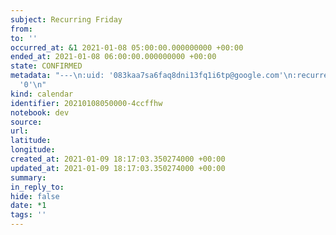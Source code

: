 ```yaml
---
subject: Recurring Friday
from: 
to: ''
occurred_at: &1 2021-01-08 05:00:00.000000000 +00:00
ended_at: 2021-01-08 06:00:00.000000000 +00:00
state: CONFIRMED
metadata: "---\n:uid: '083kaa7sa6faq8dni13fq1i6tp@google.com'\n:recurrence_id: \n:sequence:
  '0'\n"
kind: calendar
identifier: 20210108050000-4ccffhw
notebook: dev
source: 
url: 
latitude: 
longitude: 
created_at: 2021-01-09 18:17:03.350274000 +00:00
updated_at: 2021-01-09 18:17:03.350274000 +00:00
summary: 
in_reply_to: 
hide: false
date: *1
tags: ''
---
```


